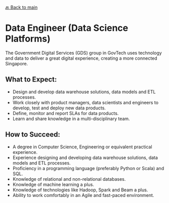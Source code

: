 [:back: Back to main](README.md)

# Data Engineer (Data Science Platforms)

The Government Digital Services (GDS) group in GovTech uses technology and data to deliver a great digital experience, creating a more connected Singapore.

## What to Expect:

- Design and develop data warehouse solutions, data models and ETL processes.
- Work closely with product managers, data scientists and engineers to develop, test and deploy new data products.
- Define, monitor and report SLAs for data products.
- Learn and share knowledge in a multi-disciplinary team.

## How to Succeed:

- A degree in Computer Science, Engineering or equivalent practical experience.
- Experience designing and developing data warehouse solutions, data models and ETL processes.
- Proficiency in a programming language (preferably Python or Scala) and SQL.
- Knowledge of relational and non-relational databases.
- Knowledge of machine learning a plus.
- Knowledge of technologies like Hadoop, Spark and Beam a plus.
- Ability to work comfortably in an Agile and fast-paced environment.
